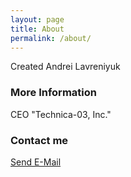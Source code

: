 ```yaml
---
layout: page
title: About
permalink: /about/
---
```


Created Andrei Lavreniyuk

### More Information

CEO "Technica-03, Inc."

### Contact me

[Send E-Mail](mailto:lavreniuk@acerium.ru)
